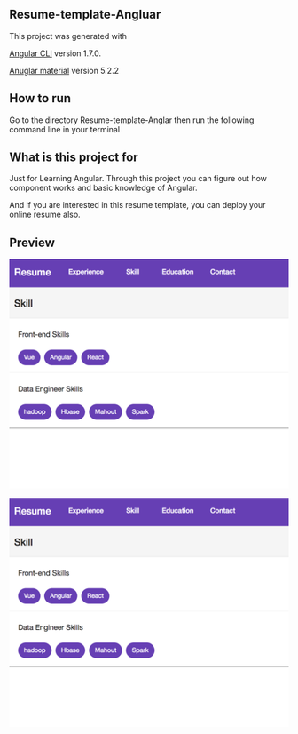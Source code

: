 ## Resume-template-Angluar
This project was generated with 

[Angular CLI](https://github.com/angular/angular-cli) version 1.7.0.

[Anuglar material](https://material.angular.io) version 5.2.2

## How to run
Go to the directory Resume-template-Anglar
then run the following command line in your terminal

## What is this project for
Just for Learning Angular.
Through this project you can figure out how component works and basic knowledge of Angular.

And if you are interested in this resume template, you can deploy your online resume also.

## Preview
![Preview 1](https://raw.githubusercontent.com/czxrrr/Resume-template-Angular/master/2.png)

![Preview 2](https://raw.githubusercontent.com/czxrrr/Resume-template-Angular/master/2.png)
